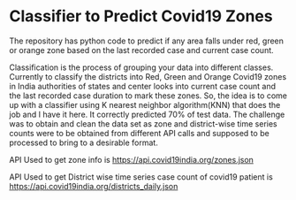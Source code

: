 # Classifier to Predict Covid19 Zones
The repository has python code to predict if any area falls under red, green or orange zone based on the last recorded case and current case count.

Classification is the process of grouping your data into different classes. Currently to classify the districts into Red, Green and Orange Covid19 zones in India authorities of states and center looks into current case count and the last recorded case duration to mark these zones. 
So, the idea is to come up with a classifier using K nearest neighbor algorithm(KNN) that does the job and I have it here. It correctly predicted 70% of test data. The challenge was to obtain and clean the data set as zone and district-wise time series counts were to be obtained from different API calls and supposed to be processed to bring to a desirable format.


API Used to get zone info is
https://api.covid19india.org/zones.json

API Used to get District wise time series case count of covid19 patient is
https://api.covid19india.org/districts_daily.json
